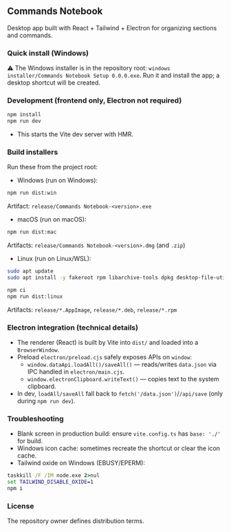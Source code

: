 ## Commands Notebook

Desktop app built with React + Tailwind + Electron for organizing sections and commands. 

### Quick install (Windows)
⚠️ The Windows installer is in the repository root: `windows installer/Commands Notebook Setup 0.0.0.exe`.
Run it and install the app; a desktop shortcut will be created.

### Development (frontend only, Electron not required)
```bash
npm install
npm run dev
```
- This starts the Vite dev server with HMR.

### Build installers

Run these from the project root:
- Windows (run on Windows):
```bash
npm run dist:win
```
Artifact: `release/Commands Notebook-<version>.exe`

- macOS (run on macOS):
```bash
npm run dist:mac
```
Artifacts: `release/Commands Notebook-<version>.dmg` (and `.zip`)

- Linux (run on Linux/WSL):
```bash
sudo apt update
sudo apt install -y fakeroot rpm libarchive-tools dpkg desktop-file-utils

npm ci
npm run dist:linux
```
Artifacts: `release/*.AppImage`, `release/*.deb`, `release/*.rpm`

### Electron integration (technical details)
- The renderer (React) is built by Vite into `dist/` and loaded into a `BrowserWindow`.
- Preload `electron/preload.cjs` safely exposes APIs on `window`:
  - `window.dataApi.loadAll()/saveAll()` — reads/writes `data.json` via IPC handled in `electron/main.cjs`.
  - `window.electronClipboard.writeText()` — copies text to the system clipboard.
- In dev, `loadAll/saveAll` fall back to `fetch('/data.json')`/`/api/save` (only during `npm run dev`).

### Troubleshooting
- Blank screen in production build: ensure `vite.config.ts` has `base: './'` for build.
- Windows icon cache: sometimes recreate the shortcut or clear the icon cache.
- Tailwind oxide on Windows (EBUSY/EPERM):
```bat
taskkill /F /IM node.exe 2>nul
set TAILWIND_DISABLE_OXIDE=1
npm i
```

### License
The repository owner defines distribution terms.
